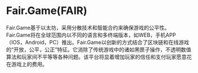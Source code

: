 # Fair.Game(FAIR)

Fair.Game基于以太坊，采用分散技术和智能合约来确保游戏的公平性。Fair.Game将在全球范围内以不同的语言和多终端版本，如WEB，手机APP（IOS，Android，PC）推出。Fair.Game以创新的方式结合了区块链和在线游戏的“开放，公平，公正”特征。它消除了传统游戏中的诸如黑匣子操作，不透明数值算法和玩家间不平等等各种问题。该平台将显着增加玩家的信任和支付玩家愿意花在游戏上的费用。

